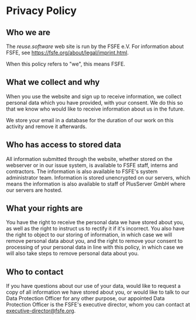 # Privacy Policy 
## Who we are

The *reuse.software* web site is run by the FSFE e.V. For information about FSFE, see <https://fsfe.org/about/legal/imprint.html>.

When this policy refers to "we", this means FSFE.


## What we collect and why
When you use the website and sign up to receive information, we collect personal data which you have provided, with your consent. We do this so that we know who would like to receive information about us in the future.

We store your email in a database for the duration of our work on this activity and remove it afterwards.

## Who has access to stored data
All information submitted through the website, whether stored on the webserver or in our issue system, is available to FSFE staff, interns and contractors. The information is also available to FSFE's system administrator team. Information is stored unencrypted on our servers, which means the information is also available to staff of PlusServer GmbH where our servers are hosted.

## What your rights are
You have the right to receive the personal data we have stored about you, as well as the right to instruct us to rectify it if it's incorrect. You also have the right to object to our storing of information, in which case we will remove personal data about you, and the right to remove your consent to processing of your personal data in line with this policy, in which case we will also take steps to remove personal data about you.

## Who to contact
If you have questions about our use of your data, would like to request a copy of all information we have stored about you, or would like to talk to our Data Protection Officer for any other purpose, our appointed Data Protection Officer is the FSFE's executive director, whom you can contact at <executive-director@fsfe.org>.

